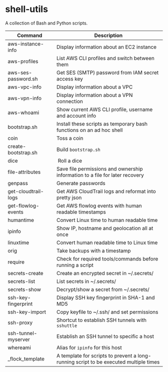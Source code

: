 # shell-utils
A collection of Bash and Python scripts.

| Command | Description |
| --- | --- |
| aws-instance-info | Display information about an EC2 instance |
| aws-profiles | List AWS CLI profiles and switch between them |
| aws-ses-password.sh | Get SES (SMTP) password from IAM secret access key |
| aws-vpc-info | Display information about a VPC |
| aws-vpn-info | Display information about a VPN connection |
| aws-whoami | Show current AWS CLI profile, username and account info |
| bootstrap.sh | Install these scripts as temporary bash functions on an ad hoc shell |
| coin | Toss a coin |
| create-bootstrap.sh | Build `bootstrap.sh` |
| dice | Roll a dice |
| file-attributes | Save file permissions and ownership information to a file for later recovery |
| genpass | Generate passwords |
| get-cloudtrail-logs | Get AWS CloudTrail logs and reformat into pretty json |
| get-flowlog-events | Get AWS flowlog events with human readable timestamps |
| humantime | Convert Linux time to human readable time |
| ipinfo | Show IP, hostname and geolocation all at once |
| linuxtime | Convert human readable time to Linux time |
| orig | Take backups with a timestamp |
| require | Check for required tools/commands before running a script |
| secrets-create | Create an encrypted secret in ~/.secrets/ |
| secrets-list | List secrets in ~/.secrets/ |
| secrets-show | Decrypt/show a secret from ~/.secrets/ |
| ssh-key-fingerprint | Display SSH key fingerprint in SHA-1 and MD5 |
| ssh-key-import | Copy keyfile to ~/.ssh/ and set permissions |
| ssh-proxy | Shortcut to establish SSH tunnels with `sshuttle` |
| ssh-tunnel-myserver | Establish an SSH tunnel to specific a host |
| whereami | Alias for `ipinfo` for this host |
| _flock_template | A template for scripts to prevent a long-running script to be executed multiple times |
